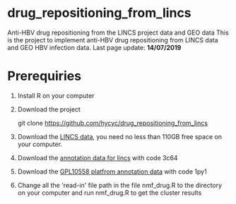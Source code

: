 # drug_repositioning_from_lincs
Anti-HBV drug repositioning from the LINCS project data and GEO data
This is the project to implement anti-HBV drug repositioning from LINCS data and GEO HBV infection data.
Last page update: **14/07/2019**

# Prerequiries
1. Install R on your computer
2. Download the project
    
    git clone https://github.com/hycyc/drug_repositioning_from_lincs
    
3. Download the [LINCS data](https://cbcl.ics.uci.edu/public_data/D-GEX/l1000_n1328098x22268.gctx), you need no less than 110GB free space on your computer.
4. Download the [annotation data for lincs](https://pan.baidu.com/s/1C-UyqUN2F3C_siF6iHJb2g) with code 3c64
5. Download the [GPL10558 platfrom annotation data](https://pan.baidu.com/s/122wm61ZJfCa_J89Do7HIZA) with code 1py1
6. Change all the 'read-in' file path in the file nmf_drug.R to the directory on your computer and run nmf_drug.R to get the cluster results
